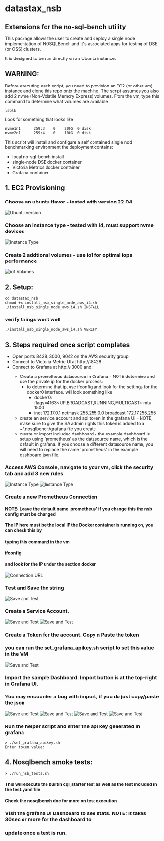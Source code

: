 # datastax_nsb
## Extensions for the no-sql-bench utility

This package allows the user to create and deploy a single node implementation of NOSQLBench
and it's associated apps for testing of DSE (or OSS) clusters.

It is designed to be run directly on an Ubuntu instance.

## WARNING: 
Before executing each script, you need to provision an EC2 (or other vm) instance and
clone this repo onto the machine. The script assumes you also add 2 nvme (Non-Volatile Memory Express) 
volumes. From the vm, type this command to determine what volumes are available

```
lsblk
```

Look for something that looks like

    nvme1n1      259:3    0    200G  0 disk
    nvme2n1      259:4    0    100G  0 disk

This script will install and configure a self contained single nod benchmarking environment
 the deployment contains: 
  - local no-sql-bench install
  - single-node DSE docker container
  - Victoria Metrics docker container
  - Grafana container

## 1. EC2 Provisioning

### Choose an ubuntu flavor - tested with version 22.04

![Ubuntu version](./img/Ubuntu2204.png)

### Choose an instance type - tested with i4, must support nvme devices

![Instance Type](./img/EC2_i4.png)

### Create 2 addtional volumes - use io1 for optimal iops performance

![io1 Volumes](./img/nvme_volumes.png)

## 2. Setup:

```
cd datastax_nsb
chmod +x install_nsb_single_node_aws_i4.sh
./install_nsb_single_node_aws_i4.sh INSTALL
```

### verify things went well
```
./install_nsb_single_node_aws_i4.sh VERIFY
```

## 3. Steps required once script completes

 - Open ports 8428, 3000, 9042 on the AWS security group
 - Connect to Victoria Metric UI at http://<ip>:8428 
 - Connect to Grafana at http://<ip>:3000 and: 
   - Create a prometheus datasource in Grafana - NOTE determine and use the private ip for the docker process:
        - to determine that ip, use ifconfig and look for the settings for the docker0 interface. will look something like
           - docker0: flags=4163<UP,BROADCAST,RUNNING,MULTICAST>  mtu 1500
           - inet 172.17.0.1  netmask 255.255.0.0  broadcast 172.17.255.255
   - create an service account and api token in the grafana UI - NOTE, make sure to give the SA admin rights
      this token is added to a ~/.nosqlbench/grafana file you create
   -  create or import included dashboard - the example dashboard is setup using 'prometheus' as the 
       datasource name, which is the default in grafana. If you choose a different datasource name, you
       will need to replace the name 'prometheus' in the example dashboard json file.

### Access AWS Console, navigate to your vm, click the security tab and add 3 new rules

![Instance Type](./img/AWSSecurityGroup.png)
![Instance Type](./img/Add3Rules.png)

### Create a new Prometheus Connection
#### NOTE: Leave the default name 'prometheus' if you change this the nsb config must be changed
####  The IP here must be the local IP the Docker container is running on, you can check this by
####   typing this command in the vm: 
####            ifconfig
####   and look for the IP under the section docker

![Connection URL](./img/ConnectionIP.png)

### Test and Save the string

![Save and Test](./img/ProSaveandTest.png)

### Create a Service Account.

![Save and Test](./img/SAAdd.png)
![Save and Test](./img/ServiceAccountADMIN.png)

### Create a Token for the account. Copy n Paste the token
###  you can run the set_grafana_apikey.sh script to set this value in the VM

![Save and Test](./img/TokenCopy.png)

### Import the sample Dashboard. Import button is at the top-right in Grafana UI.
### You may encounter a bug with import, if you do just copy/paste the json

![Save and Test](./img/DashUpload.png)
![Save and Test](./img/DashImportRight.png)
![Save and Test](./img/AwSnap.png)
![Save and Test](./img/DashImport.png)

### Run the helper script and enter the api key generated in grafana 

```
> ./set_grafana_apikey.sh
Enter token value:
```

## 4. Nosqlbench smoke tests:

```
> ./run_nsb_tests.sh
```

#### This will execute the builtin cql_starter test as well as the test included in the test.yaml file
#### Check the nosqlbench doc for more on test execution

### Visit the grafana UI Dashboard to see stats. NOTE: It takes 30sec or more for the dashboard to 
### update once a test is run.
